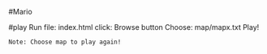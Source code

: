 #Mario 

#play
	Run file: index.html
	click: Browse button
	Choose: map/mapx.txt
	Play!
	
	Note: Choose map to play again!
